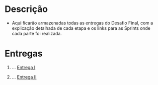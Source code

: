 
# Descrição 

- Aqui ficarão armazenadas todas as entregas do Desafio Final, com a explicação detalhada de cada etapa e os links para as Sprints onde cada parte foi realizada.

# Entregas


1. ...
[Entrega I](Entrega%201/README.md)

1. ...
[Entrega II](Entrega%202/README.md)




